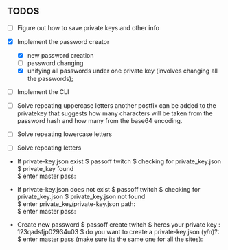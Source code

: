 ## TODOS

- [ ] Figure out how to save private keys and other info
- [x] Implement the password creator
	- [x] new password creation
	- [ ] password changing
	- [x] unifying all passwords under one private key (involves changing all the passwords);
- [ ] Implement the CLI
- [ ] Solve repeating uppercase letters
another postfix can be added to the privatekey that suggests how many characters will be taken from the password hash and how many from the base64 encoding.


- [ ] Solve repeating lowercase letters
- [ ] Solve repeating letters


* If private-key.json exist
	$ passoff twitch
	$ checking for private_key.json 
	$ private_key found  
	$ enter master pass: 

* If private-key.json does not exist
	$ passoff twitch
	$ checking for private_key.json 
	$ private_key.json not found  
	$ enter private_key/private-key.json path:  
	$ enter master pass: 

* Create new password
	$ passoff create twitch
	$ heres your private key : 123qadsfjp02934u03
	$ do you want to create a private-key.json (y/n)?:
	$ enter master pass (make sure its the same one for all the sites): 
  







